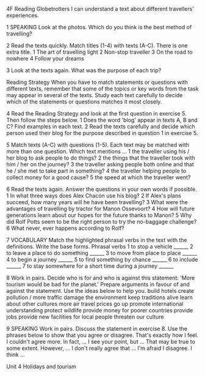 4F Reading
Globetrotters
I can understand a text about different travellers' experiences.

1 SPEAKING Look at the photos. Which do you think is the best method of travelling?

2 Read the texts quickly. Match titles (1-4) with texts (A-C). There is one extra title.
1 The art of travelling light
2 Non-stop traveller
3 On the road to nowhere
4 Follow your dreams

3 Look at the texts again. What was the purpose of each trip?

Reading Strategy
When you have to match statements or questions with different texts, remember that some of the topics or key words from the task may appear in several of the texts. Study each text carefully to decide which of the statements or questions matches it most closely.

4 Read the Reading Strategy and look at the first question in exercise 5. Then follow the steps below.
1 Does the word 'blog' appear in texts A, B and C? Find examples in each text.
2 Read the texts carefully and decide which person used their blog for the purpose described in question 1 in exercise 5.

5 Match texts (A-C) with questions (1-5). Each text may be matched with more than one question.
Which text mentions ...
1 the traveller using his / her blog to ask people to do things?
2 the things that the traveller took with him / her on the journey?
3 the traveller asking people both online and that he / she met to take part in something?
4 the traveller helping people to collect money for a good cause?
5 the speed at which the traveller went?

6 Read the texts again. Answer the questions in your own words if possible.
1 In what three ways does Alex Chacón use his blog?
2 If Alex's plans succeed, how many years will he have been travelling?
3 What were the advantages of travelling by tractor for Manon Ossevoort?
4 How will future generations learn about our hopes for the future thanks to Manon?
5 Why did Rolf Potts seem to be the right person to try the no-baggage challenge?
6 What never, ever happens according to Rolf?

7 VOCABULARY Match the highlighted phrasal verbs in the text with the definitions. Write the base forms.
Phrasal verbs
1 to stop a vehicle ______
2 to leave a place to do something ______
3 to move from place to place ______
4 to begin a journey ______
5 to find something by chance ______
6 to include ______
7 to stay somewhere for a short time during a journey ______

8 Work in pairs. Decide who is for and who is against this statement: 'More tourism would be bad for the planet.' Prepare arguments in favour of and against the statement. Use the ideas below to help you.
build hotels   create pollution / more traffic
damage the environment   keep traditions alive
learn about other cultures   more air travel
prices go up   promote international understanding
protect wildlife   provide money for poorer countries
provide jobs   provide new facilities for local people
threaten our culture

9 SPEAKING Work in pairs. Discuss the statement in exercise 8. Use the phrases below to show that you agree or disagree.
That's exactly how I feel.
I couldn't agree more. In fact, ...
I see your point, but ...
That may be true to some extent. However, ...
I don't really agree that ...
I'm afraid I disagree. I think ...

Unit 4 Holidays and tourism